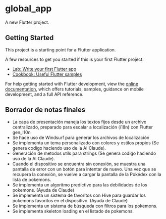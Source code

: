 # global_app

A new Flutter project.

## Getting Started

This project is a starting point for a Flutter application.

A few resources to get you started if this is your first Flutter project:

- [Lab: Write your first Flutter app](https://docs.flutter.dev/get-started/codelab)
- [Cookbook: Useful Flutter samples](https://docs.flutter.dev/cookbook)

For help getting started with Flutter development, view the
[online documentation](https://docs.flutter.dev/), which offers tutorials,
samples, guidance on mobile development, and a full API reference.


## Borrador de notas finales

- La capa de presentación maneja los textos fijos desde un archivo centralizado, preparado para escalar a localización (i18n) con Flutter gen_l10n
- Se hace uso de Windsurf para generar los archivos de localización
- Se implementa un tema personalizado con colores y estilos propios (Se genera codigo haciendo uso de la AI Claude).
- Generación de metodos utils para strings (Se genera codigo haciendo uso de la AI Claude).
- Cuando el dispositivo se encuentra sin conexión, se muestra una pantalla de error con un botón para intentar de nuevo. Una vez que se recupera la conexión, se vuelve a cargar la pantalla de la Pokédex con la lista de pokemons.
- Se implementa un algoritmo predictivo para las debilidades de los pokemons. (Ayuda de Claude) 
- Se implementa un sistema de favoritos con Hive para guardar los pokemons favoritos en el dispositivo. (Ayuda de Claude) 
- Se implementa un sistema de búsqueda con filtros para los pokemons.
- Se implementa skeleton loading en el listado de pokemons.




